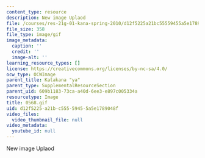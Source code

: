 ```yaml
---
content_type: resource
description: New image Uplaod
file: /courses/res-21g-01-kana-spring-2010/d12f5225a21bc55559455a5e1789048f_0568.gif
file_size: 358
file_type: image/gif
image_metadata:
  caption: ''
  credit: ''
  image-alt: ''
learning_resource_types: []
license: https://creativecommons.org/licenses/by-nc-sa/4.0/
ocw_type: OCWImage
parent_title: Katakana "ya"
parent_type: SupplementalResourceSection
parent_uid: 609b1183-73ca-a40d-6ee3-e897c005334a
resourcetype: Image
title: 0568.gif
uid: d12f5225-a21b-c555-5945-5a5e1789048f
video_files:
  video_thumbnail_file: null
video_metadata:
  youtube_id: null
---
```

New image Uplaod
